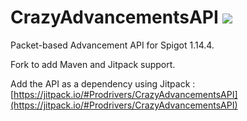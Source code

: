 # CrazyAdvancementsAPI [![](https://jitpack.io/v/Prodrivers/CrazyAdvancementsAPI.svg)](https://jitpack.io/#Prodrivers/CrazyAdvancementsAPI)

Packet-based Advancement API for Spigot 1.14.4.

Fork to add Maven and Jitpack support.

Add the API as a dependency using Jitpack : [https://jitpack.io/#Prodrivers/CrazyAdvancementsAPI](https://jitpack.io/#Prodrivers/CrazyAdvancementsAPI)